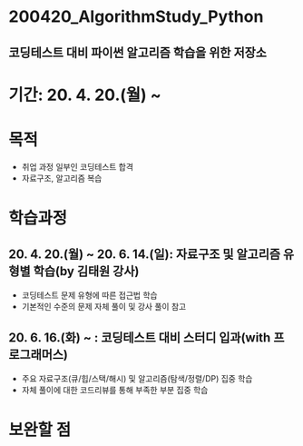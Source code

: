 # 200420_AlgorithmStudy_Python
## 코딩테스트 대비 파이썬 알고리즘 학습을 위한 저장소

# 기간: 20. 4. 20.(월) ~ 

# 목적
* 취업 과정 일부인 코딩테스트 합격
* 자료구조, 알고리즘 복습

# 학습과정
## 20. 4. 20.(월) ~ 20. 6. 14.(일): 자료구조 및 알고리즘 유형별 학습(by 김태원 강사)
* 코딩테스트 문제 유형에 따른 접근법 학습
* 기본적인 수준의 문제 자체 풀이 및 강사 풀이 참고 
## 20. 6. 16.(화) ~ : 코딩테스트 대비 스터디 입과(with 프로그래머스)
* 주요 자료구조(큐/힙/스택/해시) 및 알고리즘(탐색/정렬/DP) 집중 학습
* 자체 풀이에 대한 코드리뷰를 통해 부족한 부분 집중 학습

# 보완할 점

